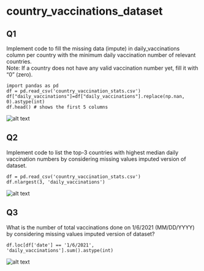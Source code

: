 # country_vaccinations_dataset

## Q1
Implement code to fill the missing data (impute) in daily_vaccinations column per country with the minimum daily vaccination number of relevant countries.  
Note: If a country does not have any valid vaccination number yet, fill it with “0” (zero).

```
import pandas as pd
df = pd.read_csv('country_vaccination_stats.csv')
df["daily_vaccinations"]=df["daily_vaccinations"].replace(np.nan, 0).astype(int)
df.head() # shows the first 5 columns
```
![alt text](https://i.ibb.co/9p9d1qb/1.png)

## Q2
Implement code to list the top-3 countries with highest median daily vaccination numbers by considering missing values imputed version of dataset.

```
df = pd.read_csv('country_vaccination_stats.csv')
df.nlargest(3, 'daily_vaccinations')
```
![alt text](https://i.ibb.co/5jvHcGX/2.png)

## Q3
What is the number of total vaccinations done on 1/6/2021 (MM/DD/YYYY) by considering missing values imputed version of dataset?

```
df.loc[df['date'] == '1/6/2021', 'daily_vaccinations'].sum().astype(int)

```
![alt text](https://i.ibb.co/sbqRvkB/3.png)
